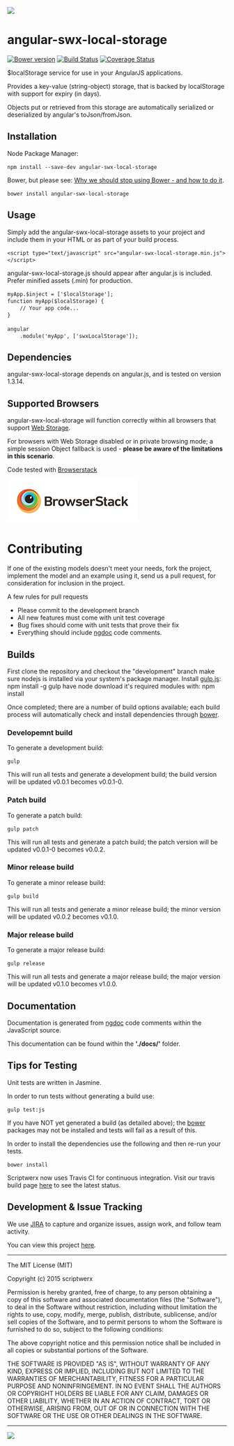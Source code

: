 ![](lib/img/localstorage.png)

# angular-swx-local-storage

[![Bower version](https://badge.fury.io/bo/angular-swx-local-storage.svg)](http://badge.fury.io/bo/angular-swx-local-storage) [![Build Status](https://travis-ci.org/scriptwerx/angular-swx-local-storage.svg?branch=master)](https://travis-ci.org/scriptwerx/angular-swx-local-storage) [![Coverage Status](https://coveralls.io/repos/scriptwerx/angular-swx-local-storage/badge.svg)](https://coveralls.io/r/scriptwerx/angular-swx-local-storage)

$localStorage service for use in your AngularJS applications.

Provides a key-value (string-object) storage, that is backed by localStorage with support for expiry (in days).

Objects put or retrieved from this storage are automatically serialized or deserialized by angular's toJson/fromJson.

## Installation

Node Package Manager:

    npm install --save-dev angular-swx-local-storage

Bower, but please see: [Why we should stop using Bower - and how to do it](https://gofore.com/ohjelmistokehitys/stop-using-bower/).

    bower install angular-swx-local-storage

## Usage

Simply add the angular-swx-local-storage assets to your project and include them in your HTML or as part of your build process.

    <script type="text/javascript" src="angular-swx-local-storage.min.js"></script>

angular-swx-local-storage.js should appear after angular.js is included.
Prefer minified assets (.min) for production.

    myApp.$inject = ['$localStorage'];
    function myApp($localStorage) {
        // Your app code...
    }

    angular
        .module('myApp', ['swxLocalStorage']);

## Dependencies

angular-swx-local-storage depends on angular.js, and is tested on version 1.3.14.

## Supported Browsers

angular-swx-local-storage will function correctly within all browsers that support [Web Storage][].

For browsers with Web Storage disabled or in private browsing mode; a simple session Object fallback is used - **please be aware of the limitations in this scenario**.

Code tested with [Browserstack](https://www.browserstack.com)

[![Browserstack](browserstack.png)](https://www.browserstack.com)

# Contributing
If one of the existing models doesn't meet your needs, fork the project, implement the model and an example using it, send us a pull request, for consideration for inclusion in the project.

A few rules for pull requests

* Please commit to the development branch
* All new features must come with unit test coverage
* Bug fixes should come with unit tests that prove their fix
* Everything should include [ngdoc][] code comments.

## Builds

First clone the repository and checkout the "development" branch
make sure nodejs is installed via your system's package manager.
Install [gulp.js][]: npm install -g gulp
have node download it's required modules with: npm install

Once completed; there are a number of build options available; each build process will automatically check and install dependencies through [bower][].

### Developemnt build
To generate a development build:

    gulp

This will run all tests and generate a development build; the build version will be updated v0.0.1 becomes v0.0.1-0.

### Patch build
To generate a patch build:

    gulp patch

This will run all tests and generate a patch build; the patch version will be updated v0.0.1-0 becomes v0.0.2.

### Minor release build
To generate a minor release build:

    gulp build

This will run all tests and generate a minor release build; the minor version will be updated v0.0.2 becomes v0.1.0.

### Major release build
To generate a major release build:

    gulp release

This will run all tests and generate a major release build; the major version will be updated v0.1.0 becomes v1.0.0.

## Documentation

Documentation is generated from [ngdoc][] code comments within the JavaScript source.

This documentation can be found within the **'./docs/'** folder.

## Tips for Testing

Unit tests are written in Jasmine.

In order to run tests without generating a build use:

    gulp test:js

If you have NOT yet generated a build (as detailed above); the [bower][] packages may not be installed and tests will fail as a result of this.

In order to install the dependencies use the following and then re-run your tests.

    bower install

Scriptwerx now uses Travis CI for continuous integration. Visit our travis build page [here](https://travis-ci.org/scriptwerx) to see the latest status.

## Development &amp; Issue Tracking

We use [JIRA][] to capture and organize issues, assign work, and follow team activity.

You can view this project [here](https://scriptwerx.atlassian.net/projects/LOCSTORAGE).

---

The MIT License (MIT)

Copyright (c) 2015 scriptwerx

Permission is hereby granted, free of charge, to any person obtaining a copy
of this software and associated documentation files (the "Software"), to deal
in the Software without restriction, including without limitation the rights
to use, copy, modify, merge, publish, distribute, sublicense, and/or sell
copies of the Software, and to permit persons to whom the Software is
furnished to do so, subject to the following conditions:

The above copyright notice and this permission notice shall be included in all
copies or substantial portions of the Software.

THE SOFTWARE IS PROVIDED "AS IS", WITHOUT WARRANTY OF ANY KIND, EXPRESS OR
IMPLIED, INCLUDING BUT NOT LIMITED TO THE WARRANTIES OF MERCHANTABILITY,
FITNESS FOR A PARTICULAR PURPOSE AND NONINFRINGEMENT. IN NO EVENT SHALL THE
AUTHORS OR COPYRIGHT HOLDERS BE LIABLE FOR ANY CLAIM, DAMAGES OR OTHER
LIABILITY, WHETHER IN AN ACTION OF CONTRACT, TORT OR OTHERWISE, ARISING FROM,
OUT OF OR IN CONNECTION WITH THE SOFTWARE OR THE USE OR OTHER DEALINGS IN THE
SOFTWARE.

---

![](lib/img/logo.png)

[JIRA]: http://www.atlassian.com/software/jira
[Web Storage]: http://caniuse.com/#feat=namevalue-storage
[gulp.js]: http://gulpjs.com
[bower]: http://bower.io
[ngdoc]: https://github.com/angular/angular.js/wiki/Writing-AngularJS-Documentation
